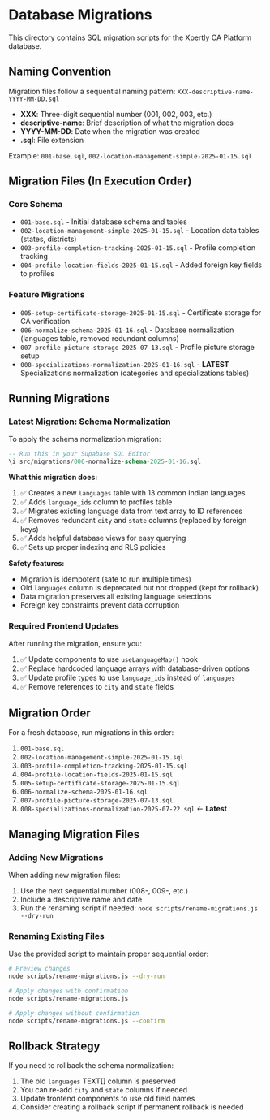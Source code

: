 # Database Migrations

This directory contains SQL migration scripts for the Xpertly CA Platform database.

## Naming Convention

Migration files follow a sequential naming pattern: `XXX-descriptive-name-YYYY-MM-DD.sql`

- **XXX**: Three-digit sequential number (001, 002, 003, etc.)
- **descriptive-name**: Brief description of what the migration does
- **YYYY-MM-DD**: Date when the migration was created
- **.sql**: File extension

Example: `001-base.sql`, `002-location-management-simple-2025-01-15.sql`

## Migration Files (In Execution Order)

### Core Schema

- `001-base.sql` - Initial database schema and tables
- `002-location-management-simple-2025-01-15.sql` - Location data tables (states, districts)
- `003-profile-completion-tracking-2025-01-15.sql` - Profile completion tracking
- `004-profile-location-fields-2025-01-15.sql` - Added foreign key fields to profiles

### Feature Migrations

- `005-setup-certificate-storage-2025-01-15.sql` - Certificate storage for CA verification
- `006-normalize-schema-2025-01-16.sql` - Database normalization (languages table, removed redundant columns)
- `007-profile-picture-storage-2025-07-13.sql` - Profile picture storage setup
- `008-specializations-normalization-2025-01-16.sql` - **LATEST** Specializations normalization (categories and specializations tables)

## Running Migrations

### Latest Migration: Schema Normalization

To apply the schema normalization migration:

```sql
-- Run this in your Supabase SQL Editor
\i src/migrations/006-normalize-schema-2025-01-16.sql
```

**What this migration does:**

1. ✅ Creates a new `languages` table with 13 common Indian languages
2. ✅ Adds `language_ids` column to profiles table
3. ✅ Migrates existing language data from text array to ID references
4. ✅ Removes redundant `city` and `state` columns (replaced by foreign keys)
5. ✅ Adds helpful database views for easy querying
6. ✅ Sets up proper indexing and RLS policies

**Safety features:**

- Migration is idempotent (safe to run multiple times)
- Old `languages` column is deprecated but not dropped (kept for rollback)
- Data migration preserves all existing language selections
- Foreign key constraints prevent data corruption

### Required Frontend Updates

After running the migration, ensure you:

1. ✅ Update components to use `useLanguageMap()` hook
2. ✅ Replace hardcoded language arrays with database-driven options
3. ✅ Update profile types to use `language_ids` instead of `languages`
4. ✅ Remove references to `city` and `state` fields

## Migration Order

For a fresh database, run migrations in this order:

1. `001-base.sql`
2. `002-location-management-simple-2025-01-15.sql`
3. `003-profile-completion-tracking-2025-01-15.sql`
4. `004-profile-location-fields-2025-01-15.sql`
5. `005-setup-certificate-storage-2025-01-15.sql`
6. `006-normalize-schema-2025-01-16.sql`
7. `007-profile-picture-storage-2025-07-13.sql`
8. `008-specializations-normalization-2025-07-22.sql` ← **Latest**

## Managing Migration Files

### Adding New Migrations

When adding new migration files:

1. Use the next sequential number (008-, 009-, etc.)
2. Include a descriptive name and date
3. Run the renaming script if needed: `node scripts/rename-migrations.js --dry-run`

### Renaming Existing Files

Use the provided script to maintain proper sequential order:

```bash
# Preview changes
node scripts/rename-migrations.js --dry-run

# Apply changes with confirmation
node scripts/rename-migrations.js

# Apply changes without confirmation
node scripts/rename-migrations.js --confirm
```

## Rollback Strategy

If you need to rollback the schema normalization:

1. The old `languages` TEXT[] column is preserved
2. You can re-add `city` and `state` columns if needed
3. Update frontend components to use old field names
4. Consider creating a rollback script if permanent rollback is needed
